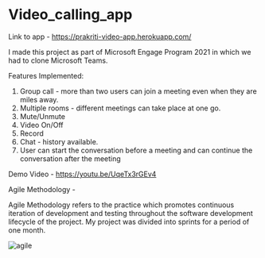 # Video_calling_app

Link to app - https://prakriti-video-app.herokuapp.com/

I made this project as part of Microsoft Engage Program 2021 in which we had to clone Microsoft Teams.

Features Implemented:

1. Group call - more than two users can join a meeting even when they are miles away.
2. Multiple rooms - different meetings can take place at one go.
3. Mute/Unmute
4. Video On/Off
5. Record
6. Chat - history available.
7. User can start the conversation before a meeting and can continue the conversation after the meeting

Demo Video - https://youtu.be/UqeTx3rGEv4

Agile Methodology - 

Agile Methodology refers to the practice which promotes continuous iteration of development and testing throughout the software development lifecycle of the project.
My project was divided into sprints for a period of one month.

![agile](https://user-images.githubusercontent.com/74024918/125527037-c3271583-d801-4cb2-a42e-01254397464a.png)





